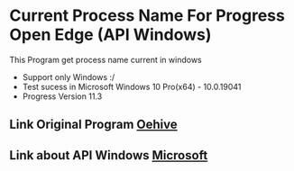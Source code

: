 # Current Process Name For Progress Open Edge (API Windows)
This Program get process name current in windows 

- Support only Windows :/ 
- Test sucess in Microsoft Windows 10 Pro(x64) - 10.0.19041
- Progress Version 11.3

## Link Original Program [Oehive](http://www.oehive.org/node/507.html "Oehive")
## Link about API Windows [Microsoft](https://docs.microsoft.com/en-us/windows/win32/api/libloaderapi/nf-libloaderapi-getmodulefilenamea "Docs Microsoft")
